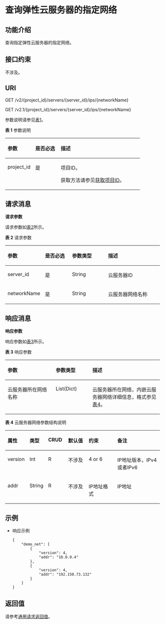 # 查询弹性云服务器的指定网络<a name="ZH-CN_TOPIC_0031169059"></a>

## 功能介绍<a name="section53922917165259"></a>

查询指定弹性云服务器的指定网络。

## 接口约束<a name="section64211377173223"></a>

不涉及。

## URI<a name="section51121191165259"></a>

GET /v2/\{project\_id\}/servers/\{server\_id\}/ips/\{networkName\}

GET /v2.1/\{project\_id\}/servers/\{server\_id\}/ips/\{networkName\}

参数说明请参见[表1](#table60562285165259)。

**表 1**  参数说明

<a name="table60562285165259"></a>
<table><thead align="left"><tr id="row4861884165259"><th class="cellrowborder" valign="top" width="20.549999999999997%" id="mcps1.2.4.1.1"><p id="p5187119"><a name="p5187119"></a><a name="p5187119"></a>参数</p>
</th>
<th class="cellrowborder" valign="top" width="18.86%" id="mcps1.2.4.1.2"><p id="p17503500"><a name="p17503500"></a><a name="p17503500"></a>是否必选</p>
</th>
<th class="cellrowborder" valign="top" width="60.589999999999996%" id="mcps1.2.4.1.3"><p id="p8497414"><a name="p8497414"></a><a name="p8497414"></a>描述</p>
</th>
</tr>
</thead>
<tbody><tr id="row63809876165259"><td class="cellrowborder" valign="top" width="20.549999999999997%" headers="mcps1.2.4.1.1 "><p id="p1217433165259"><a name="p1217433165259"></a><a name="p1217433165259"></a>project_id</p>
</td>
<td class="cellrowborder" valign="top" width="18.86%" headers="mcps1.2.4.1.2 "><p id="p31503226165259"><a name="p31503226165259"></a><a name="p31503226165259"></a>是</p>
</td>
<td class="cellrowborder" valign="top" width="60.589999999999996%" headers="mcps1.2.4.1.3 "><p id="p37593705"><a name="p37593705"></a><a name="p37593705"></a>项目ID。</p>
<p id="p1180512217438"><a name="p1180512217438"></a><a name="p1180512217438"></a>获取方法请参见<a href="获取项目ID.md">获取项目ID</a>。</p>
</td>
</tr>
</tbody>
</table>

## 请求消息<a name="section8194118165259"></a>

**请求参数**

请求参数如[表2](#table1051945864112)所示。

**表 2**  请求参数

<a name="table1051945864112"></a>
<table><thead align="left"><tr id="row13519135844110"><th class="cellrowborder" valign="top" width="20.912091209120913%" id="mcps1.2.5.1.1"><p id="p1494123091511"><a name="p1494123091511"></a><a name="p1494123091511"></a>参数</p>
</th>
<th class="cellrowborder" valign="top" width="18.161816181618164%" id="mcps1.2.5.1.2"><p id="p9494630131514"><a name="p9494630131514"></a><a name="p9494630131514"></a>是否必选</p>
</th>
<th class="cellrowborder" valign="top" width="24.012401240124014%" id="mcps1.2.5.1.3"><p id="p19764237111514"><a name="p19764237111514"></a><a name="p19764237111514"></a>参数类型</p>
</th>
<th class="cellrowborder" valign="top" width="36.91369136913691%" id="mcps1.2.5.1.4"><p id="p6494030121520"><a name="p6494030121520"></a><a name="p6494030121520"></a>描述</p>
</th>
</tr>
</thead>
<tbody><tr id="row6533658174112"><td class="cellrowborder" valign="top" width="20.912091209120913%" headers="mcps1.2.5.1.1 "><p id="p11533958134116"><a name="p11533958134116"></a><a name="p11533958134116"></a>server_id</p>
</td>
<td class="cellrowborder" valign="top" width="18.161816181618164%" headers="mcps1.2.5.1.2 "><p id="p19533958124119"><a name="p19533958124119"></a><a name="p19533958124119"></a>是</p>
</td>
<td class="cellrowborder" valign="top" width="24.012401240124014%" headers="mcps1.2.5.1.3 "><p id="p9764153718155"><a name="p9764153718155"></a><a name="p9764153718155"></a>String</p>
</td>
<td class="cellrowborder" valign="top" width="36.91369136913691%" headers="mcps1.2.5.1.4 "><p id="p12533558154116"><a name="p12533558154116"></a><a name="p12533558154116"></a>云服务器ID</p>
</td>
</tr>
<tr id="row85331158174111"><td class="cellrowborder" valign="top" width="20.912091209120913%" headers="mcps1.2.5.1.1 "><p id="p1153315585416"><a name="p1153315585416"></a><a name="p1153315585416"></a>networkName</p>
</td>
<td class="cellrowborder" valign="top" width="18.161816181618164%" headers="mcps1.2.5.1.2 "><p id="p195337587419"><a name="p195337587419"></a><a name="p195337587419"></a>是</p>
</td>
<td class="cellrowborder" valign="top" width="24.012401240124014%" headers="mcps1.2.5.1.3 "><p id="p87642037171514"><a name="p87642037171514"></a><a name="p87642037171514"></a>String</p>
</td>
<td class="cellrowborder" valign="top" width="36.91369136913691%" headers="mcps1.2.5.1.4 "><p id="p15339586411"><a name="p15339586411"></a><a name="p15339586411"></a>云服务器网络名称</p>
</td>
</tr>
</tbody>
</table>

## 响应消息<a name="section58140617165259"></a>

**响应参数**

响应参数如[表3](#table56891490143956)所示。

**表 3**  响应参数

<a name="table56891490143956"></a>
<table><thead align="left"><tr id="row33903869143956"><th class="cellrowborder" valign="top" width="31.14%" id="mcps1.2.4.1.1"><p id="p61858896143956"><a name="p61858896143956"></a><a name="p61858896143956"></a>参数</p>
</th>
<th class="cellrowborder" valign="top" width="23.669999999999998%" id="mcps1.2.4.1.2"><p id="p44514659143956"><a name="p44514659143956"></a><a name="p44514659143956"></a>参数类型</p>
</th>
<th class="cellrowborder" valign="top" width="45.190000000000005%" id="mcps1.2.4.1.3"><p id="p2902506143956"><a name="p2902506143956"></a><a name="p2902506143956"></a>描述</p>
</th>
</tr>
</thead>
<tbody><tr id="row33776430143956"><td class="cellrowborder" valign="top" width="31.14%" headers="mcps1.2.4.1.1 "><p id="p51536339143956"><a name="p51536339143956"></a><a name="p51536339143956"></a>云服务器所在网络名称</p>
</td>
<td class="cellrowborder" valign="top" width="23.669999999999998%" headers="mcps1.2.4.1.2 "><p id="p13693953143956"><a name="p13693953143956"></a><a name="p13693953143956"></a>List(Dict)</p>
</td>
<td class="cellrowborder" valign="top" width="45.190000000000005%" headers="mcps1.2.4.1.3 "><p id="p54366741143956"><a name="p54366741143956"></a><a name="p54366741143956"></a>云服务器所在网络，内嵌云服务器网络详细信息，格式参见<a href="#table22651992144025">表4</a>。</p>
</td>
</tr>
</tbody>
</table>

**表 4**  云服务器网络参数结构说明

<a name="table22651992144025"></a>
<table><thead align="left"><tr id="row15576094144025"><th class="cellrowborder" valign="top" width="10.531053105310532%" id="mcps1.2.7.1.1"><p id="p53704088144025"><a name="p53704088144025"></a><a name="p53704088144025"></a>属性</p>
</th>
<th class="cellrowborder" valign="top" width="10.531053105310532%" id="mcps1.2.7.1.2"><p id="p55063891144025"><a name="p55063891144025"></a><a name="p55063891144025"></a>类型</p>
</th>
<th class="cellrowborder" valign="top" width="12.971297129712973%" id="mcps1.2.7.1.3"><p id="p30990199144025"><a name="p30990199144025"></a><a name="p30990199144025"></a>CRUD</p>
</th>
<th class="cellrowborder" valign="top" width="14.221422142214221%" id="mcps1.2.7.1.4"><p id="p27178154144025"><a name="p27178154144025"></a><a name="p27178154144025"></a>默认值</p>
</th>
<th class="cellrowborder" valign="top" width="20.11201120112011%" id="mcps1.2.7.1.5"><p id="p53946903144025"><a name="p53946903144025"></a><a name="p53946903144025"></a>约束</p>
</th>
<th class="cellrowborder" valign="top" width="31.633163316331636%" id="mcps1.2.7.1.6"><p id="p7623012144025"><a name="p7623012144025"></a><a name="p7623012144025"></a>备注</p>
</th>
</tr>
</thead>
<tbody><tr id="row1498246144025"><td class="cellrowborder" valign="top" width="10.531053105310532%" headers="mcps1.2.7.1.1 "><p id="p54249095144025"><a name="p54249095144025"></a><a name="p54249095144025"></a>version</p>
</td>
<td class="cellrowborder" valign="top" width="10.531053105310532%" headers="mcps1.2.7.1.2 "><p id="p32100540144025"><a name="p32100540144025"></a><a name="p32100540144025"></a>Int</p>
</td>
<td class="cellrowborder" valign="top" width="12.971297129712973%" headers="mcps1.2.7.1.3 "><p id="p50006925144025"><a name="p50006925144025"></a><a name="p50006925144025"></a>R</p>
</td>
<td class="cellrowborder" valign="top" width="14.221422142214221%" headers="mcps1.2.7.1.4 "><p id="p24029156144025"><a name="p24029156144025"></a><a name="p24029156144025"></a>不涉及</p>
</td>
<td class="cellrowborder" valign="top" width="20.11201120112011%" headers="mcps1.2.7.1.5 "><p id="p204582144025"><a name="p204582144025"></a><a name="p204582144025"></a>4 or 6</p>
</td>
<td class="cellrowborder" valign="top" width="31.633163316331636%" headers="mcps1.2.7.1.6 "><p id="p16571197144025"><a name="p16571197144025"></a><a name="p16571197144025"></a>IP地址版本，IPv4或者IPv6</p>
</td>
</tr>
<tr id="row14923052144025"><td class="cellrowborder" valign="top" width="10.531053105310532%" headers="mcps1.2.7.1.1 "><p id="p807709144025"><a name="p807709144025"></a><a name="p807709144025"></a>addr</p>
</td>
<td class="cellrowborder" valign="top" width="10.531053105310532%" headers="mcps1.2.7.1.2 "><p id="p65424470144025"><a name="p65424470144025"></a><a name="p65424470144025"></a>String</p>
</td>
<td class="cellrowborder" valign="top" width="12.971297129712973%" headers="mcps1.2.7.1.3 "><p id="p64890752144025"><a name="p64890752144025"></a><a name="p64890752144025"></a>R</p>
</td>
<td class="cellrowborder" valign="top" width="14.221422142214221%" headers="mcps1.2.7.1.4 "><p id="p21659587144025"><a name="p21659587144025"></a><a name="p21659587144025"></a>不涉及</p>
</td>
<td class="cellrowborder" valign="top" width="20.11201120112011%" headers="mcps1.2.7.1.5 "><p id="p9596102144025"><a name="p9596102144025"></a><a name="p9596102144025"></a>IP地址格式</p>
</td>
<td class="cellrowborder" valign="top" width="31.633163316331636%" headers="mcps1.2.7.1.6 "><p id="p39086769144025"><a name="p39086769144025"></a><a name="p39086769144025"></a>IP地址</p>
</td>
</tr>
</tbody>
</table>

## 示例<a name="section14612172044110"></a>

-   响应示例

    ```
    {
        "demo_net": [
            {
                "version": 4,
                "addr": "10.0.0.4"
            },
            {
                "version": 4,
                "addr": "192.150.73.132"
            }
        ]
    }
    ```


## 返回值<a name="section38817202165259"></a>

请参考[通用请求返回值](通用请求返回值.md)。

